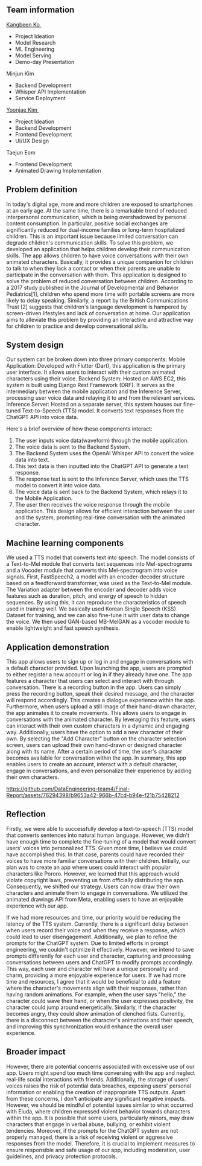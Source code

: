 ## Team information
<a href='https://kevintherainmaker.github.io/'>Kangbeen Ko </a>
- Project Ideation
- Model Research
- ML Engineering
- Model Serving
- Demo-day Presentation

Minjun Kim 
- Backend Development
- Whisper API Implementation
- Service Deployment

<a href='y00njaekim.github.io'>Yoonjae Kim </a>
- Project Ideation
- Backend Development
- Frontend Development
- UI/UX Design

Taejun Eom 
- Frontend Development
- Animated Drawing Implementation

## Problem definition
In today's digital age, more and more children are exposed to smartphones at an early age. At the same time, there is a remarkable trend of reduced interpersonal communication, which is being overshadowed by personal content consumption. In particular, positive social exchanges are significantly reduced for dual-income families or long-term hospitalized children. This is an important issue because limited conversation can degrade children's communication skills.
To solve this problem, we developed an application that helps children develop their communication skills. The app allows children to have voice conversations with their own animated characters. Basically, it provides a unique companion for children to talk to when they lack a contact or when their parents are unable to participate in the conversation with them.
This application is designed to solve the problem of reduced conversation between children. According to a 2017 study published in the Journal of Developmental and Behavior Pediatrics[1], children who spend more time with portable screens are more likely to delay speaking. Similarly, a report by the British Communications Trust [2] suggests that children's language development is hampered by screen-driven lifestyles and lack of conversation at home. Our application aims to alleviate this problem by providing an interactive and attractive way for children to practice and develop conversational skills.

## System design
Our system can be broken down into three primary components:
Mobile Application: Developed with Flutter (Dart), this application is the primary user interface. It allows users to interact with their custom animated characters using their voice.
Backend System: Hosted on AWS EC2, this system is built using Django Rest Framework (DRF). It serves as the intermediary between the mobile application and the Inference Server, processing user voice data and relaying it to and from the relevant services.
Inference Server: Hosted on a separate server, this system houses our fine-tuned Text-to-Speech (TTS) model. It converts text responses from the ChatGPT API into voice data.

Here's a brief overview of how these components interact:
1.	The user inputs voice data(waveform) through the mobile application.
2.	The voice data is sent to the Backend System.
3.	The Backend System uses the OpenAI Whisper API to convert the voice data into text.
4.	This text data is then inputted into the ChatGPT API to generate a text response.
5.	The response text is sent to the Inference Server, which uses the TTS model to convert it into voice data.
6.	The voice data is sent back to the Backend System, which relays it to the Mobile Application.
7.	The user then receives the voice response through the mobile application.
This design allows for efficient interaction between the user and the system, promoting real-time conversation with the animated character.

## Machine learning components
We used a TTS model that converts text into speech. The model consists of a Text-to-Mel module that converts text sequences into Mel-spectrograms and a Vocoder module that converts this Mel-spectrogram into voice signals.
First, FastSpeech2, a model with an encoder-decoder structure based on a feedforward transformer, was used as the Text-to-Mel module. The Variation adapter between the encoder and decoder adds voice features such as duration, pitch, and energy of speech to hidden sequences. By using this, it can reproduce the characteristics of speech used in training well.
We basically used Korean Single Speech (KSS) Dataset for training, and we can also fine-tune it with user data to change the voice.
We then used GAN-based MB-MelGAN as a vocoder module to enable lightweight and fast speech synthesis.

## Application demonstration
This app allows users to sign up or log in and engage in conversations with a default character provided. Upon launching the app, users are prompted to either register a new account or log in if they already have one. The app features a character that users can select and interact with through conversation.
There is a recording button in the app. Users can simply press the recording button, speak their desired message, and the character will respond accordingly. This creates a dialogue experience within the app.
Furthermore, when users upload a still image of their hand-drawn character, the app animates it to create movements. This allows users to engage in conversations with the animated character. By leveraging this feature, users can interact with their own custom characters in a dynamic and engaging way.
Additionally, users have the option to add a new character of their own. By selecting the "Add Character" button on the character selection screen, users can upload their own hand-drawn or designed character along with its name. After a certain period of time, the user's character becomes available for conversation within the app.
In summary, this app enables users to create an account, interact with a default character, engage in conversations, and even personalize their experience by adding their own characters.

https://github.com/DataEngineering-team4/Final-Report/assets/76294398/b9653a42-966b-47cd-b94e-f21b75428212

## Reflection
Firstly, we were able to successfully develop a text-to-speech (TTS) model that converts sentences into natural human language. However, we didn't have enough time to complete the fine-tuning of a model that would convert users' voices into personalized TTS. Given more time, I believe we could have accomplished this. In that case, parents could have recorded their voices to have more familiar conversations with their children.
Initially, our plan was to create an app where users could interact with popular characters like Pororo. However, we learned that this approach would violate copyright laws, preventing us from officially distributing the app. Consequently, we shifted our strategy. Users can now draw their own characters and animate them to engage in conversations. We utilized the animated drawings API from Meta, enabling users to have an enjoyable experience with our app.

If we had more resources and time, our priority would be reducing the latency of the TTS system. Currently, there is a significant delay between when users record their voice and when they receive a response, which could lead to user disengagement. Additionally, we plan to refine the prompts for the ChatGPT system. Due to limited efforts in prompt engineering, we couldn't optimize it effectively. However, we intend to save prompts differently for each user and character, capturing and processing conversations between users and ChatGPT to modify prompts accordingly. This way, each user and character will have a unique personality and charm, providing a more enjoyable experience for users.
If we had more time and resources, I agree that it would be beneficial to add a feature where the character's movements align with their responses, rather than having random animations. For example, when the user says "hello," the character could wave their hand, or when the user expresses positivity, the character could jump around energetically. Similarly, if the character becomes angry, they could show animation of clenched fists. Currently, there is a disconnect between the character's animations and their speech, and improving this synchronization would enhance the overall user experience.

## Broader impact
However, there are potential concerns associated with excessive use of our app. Users might spend too much time conversing with the app and neglect real-life social interactions with friends. Additionally, the storage of users' voices raises the risk of potential data breaches, exposing users' personal information or enabling the creation of inappropriate TTS outputs.
Apart from these concerns, I don't anticipate any significant negative impacts. However, we should be mindful of potential issues similar to what occurred with Eluda, where children expressed violent behavior towards characters within the app. It is possible that some users, particularly minors, may draw characters that engage in verbal abuse, bullying, or exhibit violent tendencies. Moreover, if the prompts for the ChatGPT system are not properly managed, there is a risk of receiving violent or aggressive responses from the model.
Therefore, it is crucial to implement measures to ensure responsible and safe usage of our app, including moderation, user guidelines, and privacy protection protocols.
